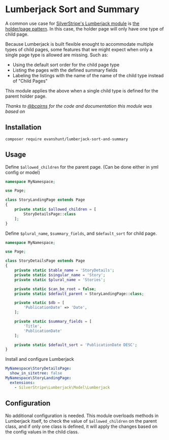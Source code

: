 # Lumberjack Sort and Summary

A common use case for [SilverStripe's Lumberjack module](https://github.com/silverstripe/silverstripe-lumberjack) is [the holder/page pattern](https://www.silverstripe.org/learn/lessons/v4/the-holderpage-pattern-1). In this case, the holder page will only have one type of child page.

Because Lumberjack is built flexible enought to accommodate multiple types of child pages, some features that we might expect when only a single page type is allowed are missing. Such as:

* Using the default sort order for the child page type
* Listing the pages with the defined summary fields
* Labeling the listings with the name of the name of the child type instead of "Child Pages"

This module applies the above when a single child type is defined for the parent holder page.

*Thanks to [@bcairns](https://github.com/bcairns) for the code and documentation this module was based on*

## Installation

`composer require evanshunt/lumberjack-sort-and-summary`

## Usage

Define `$allowed_children` for the parent page. (Can be done either in yml config or model)

```php
namespace MyNamespace;

use Page;

class StoryLandingPage extends Page
{
    private static $allowed_children = [
        StoryDetailsPage::class
    ];
}
```

Define `$plural_name`, `$summary_fields`, and `$default_sort` for child page.

```php
namespace MyNamespace;

use Page;

class StoryDetailsPage extends Page
{
    private static $table_name = 'StoryDetails';
    private static $singular_name = 'Story';
    private static $plural_name = 'Stories';

    private static $can_be_root = false;
    private static $default_parent = StoryLandingPage::class;

    private static $db = [
        'PublicationDate' => 'Date',
    ];

    private static $summary_fields = [
        'Title',
        'PublicationDate'
    ];

    private static $default_sort = 'PublicationDate DESC';
}
```

Install and configure Lumberjack

```yml
MyNamespace\StoryDetailsPage:
  show_in_sitetree: false
MyNamespace\StoryLandingPage:
  extensions:
    - SilverStripe\Lumberjack\Model\Lumberjack
```

## Configuration

No additional configuration is needed. This module overloads methods in Lumberjack itself, to check the value of `$allowed_children` on the parent class, and if only one class is defined, it will apply the changes based on the config values in the child class.
